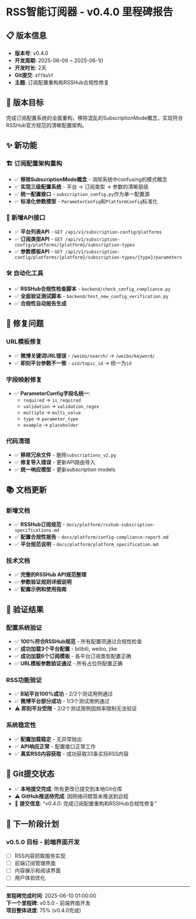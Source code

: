 # RSS智能订阅器 - v0.4.0 里程碑报告

## 📋 版本信息
- **版本号**: v0.4.0
- **开发周期**: 2025-06-09 ~ 2025-06-10
- **开发时长**: 2天
- **Git提交**: `4ff8a5f`
- **主题**: 订阅配置重构和RSSHub合规性修复

## 🎯 版本目标
完成订阅配置系统的全面重构，移除混乱的SubscriptionMode概念，实现符合RSSHub官方规范的清晰配置架构。

## ✨ 新功能

### 🏗️ 订阅配置架构重构
- ✅ **移除SubscriptionMode概念** - 消除系统中confusing的模式概念
- ✅ **实现三级配置系统** - 平台 → 订阅类型 → 参数的清晰层级
- ✅ **统一配置接口** - `subscription_config.py`作为单一配置源
- ✅ **标准化参数模型** - `ParameterConfig`和`PlatformConfig`标准化

### 🔌 新增API接口
- ✅ **平台列表API** - `GET /api/v1/subscription-config/platforms`
- ✅ **订阅类型API** - `GET /api/v1/subscription-config/platforms/{platform}/subscription-types`
- ✅ **参数模板API** - `GET /api/v1/subscription-config/platforms/{platform}/subscription-types/{type}/parameters`

### 🛠️ 自动化工具
- ✅ **RSSHub合规性检查脚本** - `backend/check_config_compliance.py`
- ✅ **全面验证测试脚本** - `backend/test_new_config_verification.py`
- ✅ **合规性自动报告生成**

## 🐛 修复问题

### URL模板修复
- ✅ **微博关键词URL错误** - `/weibo/search/` → `/weibo/keyword/`
- ✅ **即刻平台参数不一致** - `uid/topic_id` → 统一为`id`

### 字段映射修复
- ✅ **ParameterConfig字段名统一**:
  - `required` → `is_required`
  - `validation` → `validation_regex`
  - `multiple` → `multi_value`
  - `type` → `parameter_type`
  - `example` → `placeholder`

### 代码清理
- ✅ **移除冗余文件** - 删除`subscriptions_v2.py`
- ✅ **修复导入错误** - 更新API路由导入
- ✅ **统一响应模型** - 更新subscription models

## 📚 文档更新

### 新增文档
- ✅ **RSSHub订阅规范** - `docs/platform/rsshub-subscription-specifications.md`
- ✅ **配置合规性报告** - `docs/platform/config-compliance-report.md`
- ✅ **平台规范说明** - `docs/platform/platform_specification.md`

### 技术文档
- ✅ **完整的RSSHub API规范整理**
- ✅ **参数验证规则详细说明**
- ✅ **配置示例和使用指南**

## 🧪 验证结果

### 配置系统验证
- ✅ **100%符合RSSHub规范** - 所有配置项通过合规性检查
- ✅ **成功加载3个平台配置** - bilibili, weibo, jike
- ✅ **成功加载6个订阅模板** - 各平台订阅类型配置正确
- ✅ **URL模板参数验证通过** - 所有占位符配置正确

### RSS功能验证
- ✅ **B站平台100%成功** - 2/2个测试用例通过
- ✅ **微博平台部分成功** - 1/3个测试用例通过
- ⚠️ **即刻平台受限** - 2/2个测试用例因频率限制无法验证

### 系统稳定性
- ✅ **配置加载稳定** - 无异常抛出
- ✅ **API响应正常** - 配置接口正常工作
- ✅ **真实RSS内容获取** - 成功获取33条实际RSS内容

## 💾 Git提交状态
- ✅ **本地提交完成**: 所有更改已提交到本地Git仓库
- ⚠️ **GitHub推送待完成**: 因网络问题暂未推送到远程
- 📝 **提交信息**: "v0.4.0: 完成订阅配置重构和RSSHub合规性修复"

## 🎉 下一阶段计划

### v0.5.0 目标 - 前端界面开发
- [ ] RSS内容抓取服务实现
- [ ] 前端订阅管理界面  
- [ ] 内容展示和阅读界面
- [ ] 用户体验优化

---
**里程碑完成时间**: 2025-06-10 01:00:00  
**下一个里程碑**: v0.5.0 - 前端界面开发  
**项目整体进度**: 75% (v0.4.0完成) 